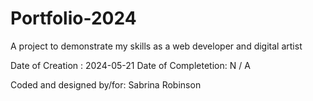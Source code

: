 # Portfolio-2024
A project to demonstrate my skills as a web developer and digital artist

Date of Creation    : 2024-05-21
Date of Completetion:      N / A

Coded and designed by/for: Sabrina Robinson